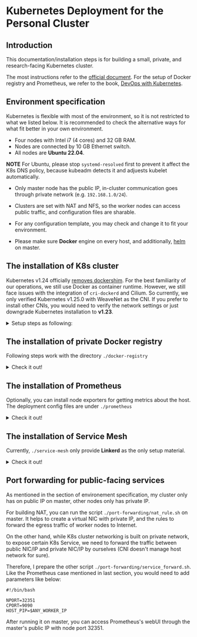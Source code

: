 # Kubernetes Deployment for the Personal Cluster

## Introduction

This documentation/installation steps is for building a small, private, and research-facing Kubernetes cluster.
 
The most instructions refer to the [official document](https://kubernetes.io/docs/setup/).
For the setup of Docker registry and Prometheus, we refer to the book, [DevOps with Kubernetes](https://github.com/PacktPublishing/DevOps-with-Kubernetes-Second-Edition).

## Environment specification

Kubernetes is flexible with most of the environment, so it is not restricted to what we listed below.
It is recommended to check the alternative ways for what fit better in your own environment.

- Four nodes with Intel i7 (4 cores) and 32 GB RAM.
- Nodes are connected by 10 GB Ethernet switch.
- All nodes are **Ubuntu 22.04**.

**NOTE** For Ubuntu, please stop `systemd-resolved` first to prevent it affect the K8s DNS policy, because kubeadm detects it and adjuests kubelet automatically.

- Only master node has the public IP, in-cluster communication goes through private network (e.g. `192.168.1.0/24`).
- Clusters are set with NAT and NFS, so the worker nodes can access public traffic, and configuration files are sharable.
- For any configuration template, you may check and change it to fit your environment.

- Please make sure **Docker** engine on every host, and additionally, [helm](https://helm.sh/docs/intro/install/) on master.

## The installation of K8s cluster

Kubernetes v1.24 officially [removes dockershim](https://kubernetes.io/blog/2022/01/07/kubernetes-is-moving-on-from-dockershim/).
For the best familiarity of our operations, we still use Docker as container runtime. 
However, we still face issues with the integration of `cri-dockerd` and Cilium. 
So currently, we only verified Kubernetes v1.25.0 with WeaveNet as the CNI.
If you prefer to install other CNIs, you would need to verify the network settings or just downgrade Kubernetes installation to **v1.23**.

<details>
<summary>Setup steps as following:</summary>

#### 0. Install Docker on every node, and CRI if required

The Docker version I used is **1.5**.

Next, if you plan to install Kubernetes with version higher than v1.23, you will need to install container runtime interface (CRI).
Here, we follow the official instruction of cri-dockerd. Please refer to its [README](https://github.com/Mirantis/cri-dockerd) for the installation.


#### 1. Install commands and daemon on every node

**NOTE:** The content here refers to the [official webpage](https://kubernetes.io/docs/setup/production-environment/tools/kubeadm/install-kubeadm/), please get the packages based on your Linux distribution.

a) Get public key of APT repository

```
$ sudo curl -fsSLo /usr/share/keyrings/kubernetes-archive-keyring.gpg https://packages.cloud.google.com/apt/doc/apt-key.gpg
```

b) Update library

```
$ echo "deb [signed-by=/usr/share/keyrings/kubernetes-archive-keyring.gpg] https://apt.kubernetes.io/ kubernetes-xenial main" | sudo tee /etc/apt/sources.list.d/kubernetes.list

$ sudo apt-get update
```

c) Install packages

Worker node doesn't require **kubectl** while we only send API calls from master. 

  For master node:
```
$ sudo apt-get install kubelet=1.23.17-00 kubeadm=1.23.17-00 kubectl=1.23.17-00
```

  For worker node:
```
$ sudo apt-get install kubelet=1.23.17-00 kubeadm=1.23.17-00
```


#### 2. Setup configuration files for Kubelet

a) Check systemd parameters

```
$ sudo vim /etc/systemd/system/kubelet.service.d/10-kubeadm.conf
```

In this systemd config file of **kubelet** for **kubeadm**,
we need to update/verify two parameters.
For the first one, add one line to specify the config file for kubelet:
```
:
Environment="KUBELET_CONFIG_ARGS=--config=$PATH_OF_YOUR_KUBELET_CONF_YAML"
:
```
Also, put/update `pre-kubeadm/kubelet_v1_23.yaml` to the exact path of `$PATH_OF_YOUR_KUBELET_CONF_YAML`.

For the second one, there is specified an additional environment file as following (should be already listed)
```
:
EnvironmentFile=-/etc/default/kubelet
:
```

Now, your systemd config file should look similar like `./pre-kubeadm/systemd_setup`.

b) Add the additional variable file for configuration

While nodes are connected by private networking, we need to specify private IP, 
separately on every node, in the environment file mentioned in last step.

Specify the node's private ip as following: (skip this if you want to communicate nodes by public IP)
```
$ sudo vim /etc/default/kubelet

KUBELET_EXTRA_ARGS=--node-ip=$PRIVATE_IP
```


#### 3. Start Kubelet

Now you can start Kubelet daemon on every node.
```
$ sudo systemctl enable kubelet
$ sudo systemctl start kubelet
```

[//]: <> (**TIPS:** For anytime you want to restart the daemons, had better following the order of this: 
docker, cri-docker, then kubelet.)

#### 4. Start K8s master node

Here, I choose to use Cilium agent's functionality to replace **kube-proxy**. 
If you want to keep **kube-proxy**, you don't need to add the flag `--skip-phases=addon/kube-proxy`.
If you want to use master's public IP for in-cluster communication, bypass the flag `--apiserver-advertise-address`.
Here, we configure K8s networking CIDR to prevent conflicts of CNI default settings and our host private network (e.g. `K8S_NETWORK_CIDR=10.0.0.0/16`).

```
$ sudo kubeadm init --ignore-preflight-errors=Swap --apiserver-advertise-address=$MASTER_PRIVATE_IP --skip-phases=addon/kube-proxy --pod-network-cidr=$K8S_NETWORK_CIDR
```
Or, for v1.24 or higher version Kubernetes, need to add the tag `--cri-socket`. 

```
$ sudo kubeadm init --ignore-preflight-errors=Swap --apiserver-advertise-address=$MASTER_PRIVATE_IP --cri-socket=unix:///var/run/cri-dockerd.sock
```


**IMPORTANT:** Now, copy the last log shown on your screen, the line starts from `kubeadm join ...`.
This command has the credential (standing for 1 day by default) for the first handshake between master and worker. 
You will need it when setting up worker nodes.

Next, setup the command line interface on master for management and deployment.

```
$ mkdir -p $HOME/.kube
$ sudo cp -i /etc/kubernetes/admin.conf $HOME/.kube/config
$ sudo chown $(id -u):$(id -g) $HOME/.kube/config
```

 
#### 5. Install CNI -- Calico

**NOTE:** There are several [CNI solutions](https://github.com/containernetworking/cni) you can play with, no necessary to stick to Calico (or the other CNIs introduced below) only.

We refer to the [official tutorial](https://projectcalico.docs.tigera.io/getting-started/kubernetes/self-managed-onprem/onpremises) for Calico setup for the personal cluster.


<details>
<summary>Create Calico components by following command on master node:</summary>

```
$ kubectl create -f cni/calico_v3_23_2.yaml
```

Then, you can check the starting status as following:

```
$ kubectl get pod -n kube-system
NAME                                       READY   STATUS              RESTARTS   AGE
calico-kube-controllers-7bc6547ffb-bgxb4   1/1     Running             0          30s
calico-node-wp8dz                          1/1     Running             0          30s
coredns-64897985d-fm7fj                    0/1     ContainerCreating   0          2m54s
coredns-64897985d-nj6m4                    0/1     ContainerCreating   0          2m54s
etcd-gabbro                                1/1     Running             8          3m7s
kube-apiserver-gabbro                      1/1     Running             1          3m7s
kube-controller-manager-gabbro             1/1     Running             1          3m7s
kube-proxy-jxpsn                           1/1     Running             0          2m54s
kube-proxy-pg2q2                           1/1     Running             0          117s
kube-scheduler-gabbro                      1/1     Running             1          3m7s
```

It is correct that CoreDNS is in `ContainerCreating` state, because it needs to wait any worker node to be ready.
Check it again after you add other node in cluster.

Still, if your networking environment is like ours, having several IP/CIDR on host, you would need to specify the primary K8s node IP for configuring BGP.

```
$ kubectl set env daemonset/calico-node -n kube-system IP_AUTODETECTION_METHOD=kubernetes-internal-ip
```
</details>

#### 5. Install CNI -- Cilium


<details>
<summary>On master node, run following script to install Cilium.</summary>

**NOTE AGAIN:** If you want to keep **kube-proxy**, remove the parameter `--set kubeProxyReplacement=strict` in the file, `cni/cilium_v1_11_4.sh` (now updated to 1.13.3), 
before you run it.
```
$ sh cni/cilium_v1_11_4.sh
```

After you successfully run the Cilium installation by helm, your control plane would looks similar as following (in case of without **kube-proxy**):

```
$ kubectl get pod -n kube-system
NAME                              READY   STATUS    RESTARTS   AGE
cilium-6dj4n                      1/1     Running   0          40s
cilium-operator-f4c69945c-2lntd   1/1     Running   0          40s
cilium-operator-f4c69945c-f2jpv   0/1     Pending   0          40s
coredns-64897985d-6kn5r           1/1     Running   0          3m6s
coredns-64897985d-kzbtq           1/1     Running   0          3m6s
etcd-granite                      1/1     Running   0          3m11s
kube-apiserver-granite            1/1     Running   0          3m12s
kube-controller-manager-granite   1/1     Running   0          3m11s
kube-scheduler-granite            1/1     Running   0          3m10s
```

Let's verify the Cilium's setup status:

```
$ kubectl exec -it -n kube-system cilium-6dj4n -- cilium status
Defaulted container "cilium-agent" out of: cilium-agent, mount-cgroup (init), clean-cilium-state (init)
KVStore:                Ok   Disabled
Kubernetes:             Ok   1.23 (v1.23.6) [linux/amd64]
Kubernetes APIs:        ["cilium/v2::CiliumClusterwideNetworkPolicy", "cilium/v2::CiliumEndpoint", "cilium/v2::CiliumNetworkPolicy", "cilium/v2::CiliumNode", "core/v1::Namespace", "core/v1::Node", "core/v1::Pods", "core/v1::Service", "discovery/v1::EndpointSlice", "networking.k8s.io/v1::NetworkPolicy"]
KubeProxyReplacement:   Strict   [eno1 192.168.1.191 (Direct Routing)]
Host firewall:          Disabled
Cilium:                 Ok   1.11.4 (v1.11.4-9d25463)
NodeMonitor:            Listening for events on 8 CPUs with 64x4096 of shared memory
Cilium health daemon:   Ok
IPAM:                   IPv4: 4/254 allocated from 10.0.0.0/24,
BandwidthManager:       Disabled
Host Routing:           Legacy
Masquerading:           IPTables [IPv4: Enabled, IPv6: Disabled]
Controller Status:      32/32 healthy
Proxy Status:           OK, ip 10.0.0.119, 0 redirects active on ports 10000-20000
Hubble:                 Ok   Current/Max Flows: 849/4095 (20.73%), Flows/s: 3.14   Metrics: Disabled
Encryption:             Disabled
Cluster health:         1/1 reachable   (2022-05-16T04:35:13Z)
```

It showes Cilium agent (on master node) is functional with proxy support. 
</details>

#### 5. Install CNI -- WeaveNet


<details>
<summary>Create WeaveNet components by following command on master node:</summary>

```
$ kubectl create -f cni/weavenet_v2_8_1.yml
```
</details>

#### 6. Join K8s worker node

To add worker nodes in cluster, fire this join command, which covers part of the one we copid at step 4.

```
$ sudo kubeadm join $MASTER_IP:6443 --token $TOKEN --discovery-token-ca-cert-hash $SHA256_CERT --ignore-preflight-errors=Swap 
```

#### 7. Verify the cluster 

Now, you can check if your nodes are all shown "Ready" on master node:

```
$ kubectl get node
```

#### 8. Untaint control plane nodes  

Optionally, you can choose to get control plane nodes to be scheduled with general applications.

```
$ kubectl taint nodes --all node-role.kubernetes.io/control-plane node-role.kubernetes.io/master-
```

#### 9. Join worker node after kubeadm token is expired

The token of kubeadm will be expired after 24h. 
If you want to add new work node after that period, you need to create a new one, and join your new worker with it.

```
// on master node
$ sudo kubeadm token create
$NEW_TOKEN

// you can check it shown on the list
$ sudo kubeadm token list

```
Then, you use the token just created on the new worker.

```
// on worker node
$ sudo kubeadm join $MASTER_IP:6443 --token $NEW_TOKEN --ignore-preflight-errors=Swap --discovery-token-unsafe-skip-ca-verification
```
</details>


## The installation of private Docker registry

Following steps work with the directory `./docker-registry`

<details>
<summary>Check it out!</summary>

#### 1. Create the PresistentVolume (PV) on NFS

It is not necessary to build PV on a NFS mounting directoy.
However, the NFS PV is available for every node in cluster. You don't need to specify where to deploy the node based
on the location of directory of PV.
```
$ kubectl create -f docker-registry/nfs-pv.yaml
```

#### 2. Create the PresistentVolumeClaim (PVC) for registry container
```
$ kubectl create -f docker-registry/pvc.yaml
```

#### 3. Create the Secret for authentication
```
$ mkdir secrets

$ openssl req -newkey rsa:4096 -nodes -sha256 -keyout secrets/domain.key -x509 -days 365 -out secrets/domain.crt

$ openssl rand -hex -out secrets/http.secret 8

$ docker run -i httpd /bin/bash -c 'echo $PASSWORD | /usr/local/apache2/bin/htpasswd -nBi $USER_NAME' > secrets/registry_passwd

$ kubectl create secret generic registry-secrets --from-file secrets/
```

#### 4. Create the registry Deployment and Service
```
$ kubectl create -f docker-registry/registry.yaml
```

#### 5. Login registry on every node

First, we need to copy public key to every node.
Public key is the one `./secrets/domain.crt` generated by step 3.

```
// Copy public to the directory of certificates in system side
$ ls /usr/local/share/ca-certificates
domain.crt

$ sudo update-ca-certificates

$ sudo systemctl restart docker
```
Now, you can login the private registry with the basic authentication specified in step 3: `$USER_NAME` and `$PASSWORD`.

```
$ docker login $MASTER_HOSTNAME:30500
```

**TIPS:** If you get following message when runnging `docker login`,

```
x509: certificate relies on legacy Common Name field, use SANs or temporarily enable Common Name matching with GODEBUG=x509ignoreCN=0
```
add this flag `-addext "subjectAltName = DNS:$MASTER_HOSTNAME"` when you create `domain.crt`.
</details>


## The installation of Prometheus 

Optionally, you can install node exporters for getting metrics about the host. 
The deployment config files are under `./prometheus`

<details>
<summary>Check it out!</summary>

#### 1. Create namespace, monitoring

```
$ kubectl create -f prometheus/namespace.yaml
```

#### 2. Deploy service configuration of Prometheus

```
$ kubectl create -f prometheus/config/k8s.yaml
```

#### 3. Deploy other resources, including the container of Prometheus

This command would deploy all resources under the directory.

```
$ kubectl create -f prometheus/deploy/
```

#### 4. Optionally, deploy the node exporter for host metrics

```
$ kubectl create -f prometheus/node-exporter/node-exporter.yaml
```


#### 5. Verify the deployment 

```
$ kubectl get pod -n monitoring
NAME                          READY   STATUS    RESTARTS   AGE
node-exporter-4jdzz           1/1     Running   0          6s
node-exporter-hnggh           1/1     Running   0          6s
node-exporter-kvlfj           1/1     Running   0          6s
node-exporter-nzqq6           1/1     Running   0          6s
prometheus-6dbf95cb45-5nc8d   1/1     Running   0          63s

$ kubectl get service -n monitoring
NAME             TYPE       CLUSTER-IP       EXTERNAL-IP   PORT(S)          AGE
prometheus-svc   NodePort   10.109.166.156   <none>        9090:32351/TCP   5m11s

$ curl localhost:32351
<a href="/graph">Found</a>.
```
If your K8s networking is on private CIDR like our setup, to access the webUI of Prometheus
by browser, you would need to do IP forwarding (next section).
Otherwise, you can access any public IP of the cluster with the port, 32351, in this case.

</details>

## The installation of Service Mesh

Currently, `./service-mesh` only provide **Linkerd** as the only setup material.

<details>
<summary>Check it out!</summary>
</details>

## Port forwarding for public-facing services

As mentioned in the section of environement specification, my cluster only has on public IP on master,
other nodes only has private IP.

For building NAT, you can run the script `./port-forwarding/nat_rule.sh` on master. 
It helps to create a virtual NIC with private IP, and the rules to forward the egress traffic of worker nodes to Internet.

On the other hand, while K8s cluster networking is built on private network,
to expose certain K8s Service, we need to forward the traffic between public NIC/IP and private NIC/IP by ourselves 
(CNI doesn't manage host network for sure).

Therefore, I prepare the other script `./port-forwarding/service_forward.sh`.
Like the Prometheus case mentioned in last section, you would need to add parameters like below:

```
#!/bin/bash

NPORT=32351
CPORT=9090
HOST_PIP=$ANY_WORKER_IP
```
After running it on master, you can access Prometheus's webUI through the master's public IP with node port 32351.
